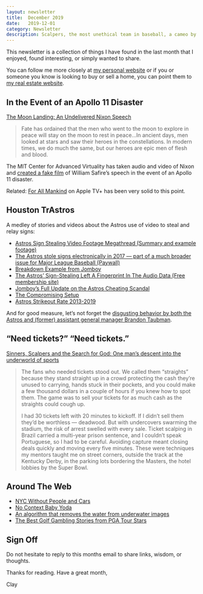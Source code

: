 ```yaml
---
layout: newsletter
title:  December 2019
date:   2019-12-01
category: Newsletter
description: Scalpers, the most unethical team in baseball, a cameo by Nixon, empty NYC, fancy algorithms, golf course gambling
---
```


This newsletter is a collection of things I have found in the last month that I enjoyed, found interesting, or simply wanted to share.

You can follow me more closely at [my personal website](http://claycarson.net "Personal Website") or if you or someone you know is looking to buy or sell a home, you can point them to [my real estate website](http://claycarson.com "Business Website ").

## In the Event of an Apollo 11 Disaster

[The Moon Landing: An Undelivered Nixon Speech](https://watergate.info/1969/07/20/an-undelivered-nixon-speech.html "The Moon Landing: An Undelivered Nixon Speech")

> Fate has ordained that the men who went to the moon to explore in peace will stay on the moon to rest in peace…In ancient days, men looked at stars and saw their heroes in the constellations. In modern times, we do much the same, but our heroes are epic men of flesh and blood.

The MIT Center for Advanced Virtuality has taken audio and video of Nixon and [created a fake film](https://moondisaster.org) of William Safire’s speech in the event of an Apollo 11 disaster.

Related: [For All Mankind](https://tv.apple.com/us/show/for-all-mankind/umc.cmc.6wsi780sz5tdbqcf11k76mkp7) on Apple TV+ has been very solid to this point.

## Houston TrAstros

A medley of stories and videos about the Astros use of video to steal and relay signs:
- [Astros Sign Stealing Video Footage Megathread (Summary and example footage)](https://www.reddit.com/r/baseball/comments/dw1u4g/astros_sign_stealing_video_footage_megathread_for/)
- [The Astros stole signs electronically in 2017 — part of a much broader issue for Major League Baseball (Paywall)](https://theathletic.com/1363451/2019/11/12/the-astros-stole-signs-electronically-in-2017-part-of-a-much-broader-issue-for-major-league-baseball/ "The Astros stole signs electronically in 2017 — part of a much broader issue for Major League Baseball")
- [Breakdown Example from Jomboy](https://twitter.com/Jomboy%5C_/status/1194348775965437952 "Example Video from Jomboy")
- [The Astros’ Sign-Stealing Left A Fingerprint In The Audio Data (Free membership site)](https://www.baseballprospectus.com/news/article/55283/moonshot-the-astros-sign-stealing-left-a-fingerprint-in-the-audio-date/)
- [Jomboy’s Full Update on the Astros Cheating Scandal](https://www.youtube.com/watch?v=I9up10jsW1c)
- [The Compromising Setup](https://twitter.com/Jomboy_/status/1196203106347945987)
- [Astros Strikeout Rate 2013-2019](https://pbs.twimg.com/media/EJV29NDWwAMf8yo.jpg "Astros Strikeout Rate 2013-2019")

And for good measure, let’s not forget the [disgusting behavior by both the Astros and (former) assistant general manager Brandon Taubman](https://www.si.com/mlb/2019/10/22/houston-astros-roberto-osuna-suspension "Disgusting behavior by Astros’ assistant general manager Brandon Taubman").

## “Need tickets?” “Need tickets.”

[Sinners, Scalpers and the Search for God: One man’s descent into the underworld of sports](https://www.sbnation.com/2019/10/9/20876265/ticket-scalping-world-cup-olympics-final-four "Sinners, Scalpers and the Search for God: One man’s descent into the underworld of sports")

> The fans who needed tickets stood out. We called them “straights” because they stand straight up in a crowd protecting the cash they’re unused to carrying, hands stuck in their pockets, and you could make a few thousand dollars in a couple of hours if you knew how to spot them. The game was to sell your tickets for as much cash as the straights could cough up.
> 
> I had 30 tickets left with 20 minutes to kickoff. If I didn’t sell them they’d be worthless — deadwood. But with undercovers swarming the stadium, the risk of arrest swelled with every sale. Ticket scalping in Brazil carried a multi-year prison sentence, and I couldn’t speak Portuguese, so I had to be careful. Avoiding capture meant closing deals quickly and moving every five minutes. These were techniques my mentors taught me on street corners, outside the track at the Kentucky Derby, in the parking lots bordering the Masters, the hotel lobbies by the Super Bowl.
> 
## Around The Web

- [NYC Without People and Cars](https://qz.com/quartzy/1721288/photographer-removes-cars-people-to-highlight-new-york-buildings/ "NYC Without People and Cars")
- [No Context Baby Yoda](https://twitter.com/nocntxtbabyyoda "No Context Baby Yoda")
- [An algorithm that removes the water from underwater images](https://www.youtube.com/watch?v=ExOOElyZ2Hk "An algorithm that removes the water from underwater images")
- [The Best Golf Gambling Stories from PGA Tour Stars](https://www.actionnetwork.com/golf/pga-tour-stars-gambling-betting-stories-golf-rory-mcilroy-rickie-fowler-justin-thomas "The Best Golf Gambling Stories from PGA Tour Stars")

## Sign Off

Do not hesitate to reply to this months email to share links, wisdom, or thoughts.

Thanks for reading. Have a great month,

Clay